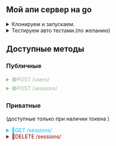 <h2>Мой апи сервер на go</h2>

<details>
  <summary>Клонируем и запускаем.</summary>

1. git clone https://github.com/darow/some-go-api

   #### В Postgresql ####
2. CREATE DATABASE some_go_api_db;
3. Создаем таблицы. Запускаем в query editor скрипты из [migrations/20220329105241_create_users.up.sql](migrations/20220329105241_create_users.up.sql)

   #### Для подключения к Postgresql ####
4. меняем файл конфигурации [config/apiserver.json](config/apiserver.json)<br><br>
   Пример содержания файла config/apiserver.json

```json
   {
      "log_level": "debug", 
      "bind_addr": ":8080",
      "psql_info": "host=localhost port=5432 user=postgres password=1 dbname=some_go_api_db sslmode=disable"
   }
```

### Собираем бинарный файл и запускаем сервер ###

### linux ###
запускаем команду
   ```bash
        make
   ```
makefile должен все сделать сам.

### windows ###
   ```bash
     go build ./cmd/apiserver
     ./apiserver
   ```
</details>

<details>
  <summary>Тестируем авто тестами.(по желанию)</summary>

1. CREATE DATABASE some_go_api_db_test;
2. [migrations/20220329105241_create_users.up.sql](migrations/20220329105241_create_users.up.sql)
3. Из корня проекта.
```bash
   go test ./..
```
</details>

## Доступные методы ##

<h3>Публичные</h3>

<details>
  <summary style="color: darkseagreen;">🟢POST /users/</summary>

### Создание пользователя ###
##### request example #####

   ```bash
      curl -X POST -H "Content-Type: application/json" -d '{"login": "username", "password":  "password"}' http://localhost:8080/users
   ```

##### response example #####
```json
   {
      "id":6,
      "login":"username"
   }
```   
</details>

<details>
  <summary style="color: darkseagreen;">🟢POST /sessions/</summary>

### Создание сессии (аутентификация) ###
##### request example #####

   ```bash
      curl -X POST -H "Content-Type: application/json" -d '{"login": "username", "password": "password"}' http://localhost:8080/sessions
   ```

##### response example #####
```json
  {
   "token":"0d479a0eb5f43c7576a017a8f2a4f35c",
   "expire_time":"2022/06/01 05:07:12"
}


```   
</details>

<h3>Приватные</h3>
<p>(доступные только при наличии токена )</p>

<details>
  <summary style="color: deepskyblue;">🔵GET /sessions/</summary>

### Получение списка аутентификации ###
##### request example #####

   ```bash
      curl -X GET -H "Content-Type: application/json" -H "X-Token: 4851981740776d386fbf7e19e60eff28" http://localhost:8080/private/sessions
   ```

##### response example #####

```json
{
   "data": [
      {
         "timestamp":"2022/04/19 12:23:10",
         "event":"AuthorizeSuccess"
      },
      {
         "timestamp":"2022/04/19 12:24:42",
         "event":"AuthorizeSuccess"
      },
      {
         "timestamp":"2022/04/19 12:26:02",
         "event":"AuthorizeSuccess"
      },
      {
         "timestamp":"2022/04/19 13:11:55",
         "event":"AuthorizeWrongPassword"
      }
   ]
}

```   
</details>

<details>
  <summary style="color: darkred;">🔴DELETE /sessions/</summary>

### Удаление списка аутентификации ###
##### request example #####

   ```bash
      curl -X DELETE -H "Content-Type: application/json" -H "X-Token: 4851981740776d386fbf7e19e60eff28" http://localhost:8080/private/sessions
   ```

##### response example #####

```json
   {
      "result":"all history deleted"
   }

```   
</details>


